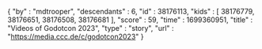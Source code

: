 {
  "by" : "mdtrooper",
  "descendants" : 6,
  "id" : 38176113,
  "kids" : [ 38176779, 38176651, 38176508, 38176681 ],
  "score" : 59,
  "time" : 1699360951,
  "title" : "Videos of Godotcon 2023",
  "type" : "story",
  "url" : "https://media.ccc.de/c/godotcon2023"
}
